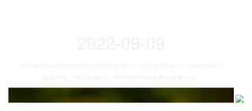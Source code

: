 <!-- [START DAILY SAYING] -->
<!-- Please keep comment here to allow auto update -->
<p align="center">
  <img src="assets/daily-saying/2022-09-09.svg" height="196"/>
  <img src="https://dots365.herokuapp.com?d=2022-09-09" height="196"/>
</p>
<!-- [END DAILY SAYING] -->

<!-- <p align="center">
<img alt="profile views" src="https://komarev.com/ghpvc/?username=bubkoo&color=brightgreen&style=flat-square&label=PROFILE+VIEWS" />
</p> -->
